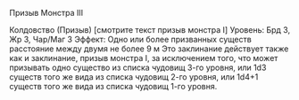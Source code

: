 
Призыв Монстра III

Колдовство (Призыв) [смотрите текст
призыв монстра I]
Уровень: Брд 3, Жр 3, Чар/Маг 3
Эффект: Одно или более призванных
существ расстояние между двумя не
более 9 м
Это заклинание действует также как и
заклинание, призыв монстра I, за исключением того, что может призывать
одно существо из списка чудовищ 3-го
уровня, или 1d3 существ того же вида
из списка чудовищ 2-го уровня, или
1d4+1 существ того же вида из списка
чудовищ 1-го уровня.